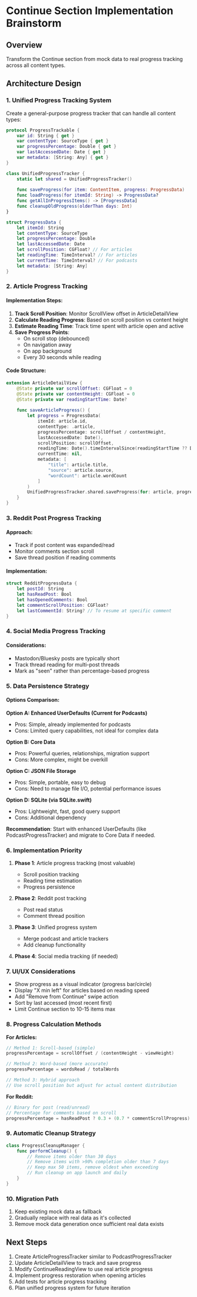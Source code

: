# Continue Section Implementation Brainstorm

## Overview
Transform the Continue section from mock data to real progress tracking across all content types.

## Architecture Design

### 1. Unified Progress Tracking System
Create a general-purpose progress tracker that can handle all content types:

```swift
protocol ProgressTrackable {
    var id: String { get }
    var contentType: SourceType { get }
    var progressPercentage: Double { get }
    var lastAccessedDate: Date { get }
    var metadata: [String: Any] { get }
}

class UnifiedProgressTracker {
    static let shared = UnifiedProgressTracker()
    
    func saveProgress(for item: ContentItem, progress: ProgressData)
    func loadProgress(for itemId: String) -> ProgressData?
    func getAllInProgressItems() -> [ProgressData]
    func cleanupOldProgress(olderThan days: Int)
}

struct ProgressData {
    let itemId: String
    let contentType: SourceType
    let progressPercentage: Double
    let lastAccessedDate: Date
    let scrollPosition: CGFloat? // For articles
    let readingTime: TimeInterval? // For articles
    let currentTime: TimeInterval? // For podcasts
    let metadata: [String: Any]
}
```

### 2. Article Progress Tracking

#### Implementation Steps:
1. **Track Scroll Position**: Monitor ScrollView offset in ArticleDetailView
2. **Calculate Reading Progress**: Based on scroll position vs content height
3. **Estimate Reading Time**: Track time spent with article open and active
4. **Save Progress Points**: 
   - On scroll stop (debounced)
   - On navigation away
   - On app background
   - Every 30 seconds while reading

#### Code Structure:
```swift
extension ArticleDetailView {
    @State private var scrollOffset: CGFloat = 0
    @State private var contentHeight: CGFloat = 0
    @State private var readingStartTime: Date?
    
    func saveArticleProgress() {
        let progress = ProgressData(
            itemId: article.id,
            contentType: .article,
            progressPercentage: scrollOffset / contentHeight,
            lastAccessedDate: Date(),
            scrollPosition: scrollOffset,
            readingTime: Date().timeIntervalSince(readingStartTime ?? Date()),
            currentTime: nil,
            metadata: [
                "title": article.title,
                "source": article.source,
                "wordCount": article.wordCount
            ]
        )
        UnifiedProgressTracker.shared.saveProgress(for: article, progress: progress)
    }
}
```

### 3. Reddit Post Progress Tracking

#### Approach:
- Track if post content was expanded/read
- Monitor comments section scroll
- Save thread position if reading comments

#### Implementation:
```swift
struct RedditProgressData {
    let postId: String
    let hasReadPost: Bool
    let hasOpenedComments: Bool
    let commentScrollPosition: CGFloat?
    let lastCommentId: String? // To resume at specific comment
}
```

### 4. Social Media Progress Tracking

#### Considerations:
- Mastodon/Bluesky posts are typically short
- Track thread reading for multi-post threads
- Mark as "seen" rather than percentage-based progress

### 5. Data Persistence Strategy

#### Options Comparison:

**Option A: Enhanced UserDefaults (Current for Podcasts)**
- Pros: Simple, already implemented for podcasts
- Cons: Limited query capabilities, not ideal for complex data

**Option B: Core Data**
- Pros: Powerful queries, relationships, migration support
- Cons: More complex, might be overkill

**Option C: JSON File Storage**
- Pros: Simple, portable, easy to debug
- Cons: Need to manage file I/O, potential performance issues

**Option D: SQLite (via SQLite.swift)**
- Pros: Lightweight, fast, good query support
- Cons: Additional dependency

**Recommendation**: Start with enhanced UserDefaults (like PodcastProgressTracker) and migrate to Core Data if needed.

### 6. Implementation Priority

1. **Phase 1**: Article progress tracking (most valuable)
   - Scroll position tracking
   - Reading time estimation
   - Progress persistence
   
2. **Phase 2**: Reddit post tracking
   - Post read status
   - Comment thread position
   
3. **Phase 3**: Unified progress system
   - Merge podcast and article trackers
   - Add cleanup functionality
   
4. **Phase 4**: Social media tracking (if needed)

### 7. UI/UX Considerations

- Show progress as a visual indicator (progress bar/circle)
- Display "X min left" for articles based on reading speed
- Add "Remove from Continue" swipe action
- Sort by last accessed (most recent first)
- Limit Continue section to 10-15 items max

### 8. Progress Calculation Methods

**For Articles:**
```swift
// Method 1: Scroll-based (simple)
progressPercentage = scrollOffset / (contentHeight - viewHeight)

// Method 2: Word-based (more accurate)
progressPercentage = wordsRead / totalWords

// Method 3: Hybrid approach
// Use scroll position but adjust for actual content distribution
```

**For Reddit:**
```swift
// Binary for post (read/unread)
// Percentage for comments based on scroll
progressPercentage = hasReadPost ? 0.3 + (0.7 * commentScrollProgress) : 0
```

### 9. Automatic Cleanup Strategy

```swift
class ProgressCleanupManager {
    func performCleanup() {
        // Remove items older than 30 days
        // Remove items with >90% completion older than 7 days
        // Keep max 50 items, remove oldest when exceeding
        // Run cleanup on app launch and daily
    }
}
```

### 10. Migration Path

1. Keep existing mock data as fallback
2. Gradually replace with real data as it's collected
3. Remove mock data generation once sufficient real data exists

## Next Steps

1. Create ArticleProgressTracker similar to PodcastProgressTracker
2. Update ArticleDetailView to track and save progress
3. Modify ContinueReadingView to use real article progress
4. Implement progress restoration when opening articles
5. Add tests for article progress tracking
6. Plan unified progress system for future iteration